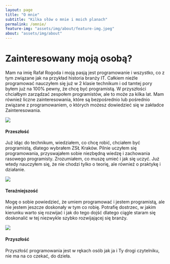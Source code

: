 ```yaml
---
layout: page
title: "O mnie"
subtitle: "Kilka słów o mnie i moich planach"
permalink: /omnie/
feature-img: "assets/img/about/feature-img.jpeg"
about: "assets/img/about"
---
```

<div class="container">
    <div class="row text-center">
    <div class="col-md-12">
        <h1 class="mb-4 text-secondary">Zainteresowany moją osobą?</h1>
        <p class="lead py-2">Mam na imię Rafał Rogoda i moją pasją jest programowanie i wszystko, co z tym związane jak na przykład historia branży IT. Całkiem nieźle programować nauczyłem się już w 2 klasie technikum i od tamtej pory byłem już na 100% pewny, że chcę być programistą. W przyszłości chciałbym zarządzać zespołem programistów, ale to może za kilka lat. Mam również liczne zainteresowania, które są bezpośrednio lub pośrednio związane z programowaniem, o których możesz dowiedzieć się w zakładce Zainteresowania.</p>
        <div class="container jumbotron bg-secondary py-2">
        <div class="row text-left">
            <div class="col-md-4 bg-secondary my-3 border-right border-light">
            <div class="row mb-3">
                <div class="align-self-center col-10 col-md-12">
                <img class="img-fluid d-block rounded" src="{{ site.baseurl }}/{{ page.about }}/windowsxp.png"> </div>
            </div>
            <p class="lead text-center"><h4>Przeszłość</h4> </p>
            <p>Już idąc do technikum, wiedziałem, co chcę robić, chciałem być programistą, dlatego wybrałem ZSŁ Kraków. Pilnie uczyłem się programowania, przyswajałem sobie niezbędną wiedzę i zachowania rasowego programisty. Zrozumiałem, co muszę umieć i jak się uczyć. Już wtedy nauczyłem się, że nie chodzi tylko o teorię, ale również o praktykę i działanie.</p>
            </div>
            <div class="col-md-4 my-3 bg-secondary border-right border-left border-light">
            <div class="row mb-3">
                <div class="align-self-center col-10 col-md-12">
                <img class="img-fluid d-block rounded" src="{{ site.baseurl }}/{{ page.about }}/windows7.png"> </div>
            </div>
            <p class="lead text-center"><h4>Teraźniejszość</h4> </p>
            <p>Mogę o sobie powiedzieć, że umiem programować i jestem programistą, ale nie jestem jeszcze doskonały w tym co robię. Potrafię dostrzec, w jakim kierunku warto się rozwijać i jak do tego dojść dlatego ciągle staram się doskonalić w tej niezwykle szybko rozwijającej się branży.</p>
            </div>
            <div class="col-md-4 my-3 bg-secondary border-left border-light">
            <div class="row mb-3">
                <div class="align-self-center col-10 col-md-12">
                <img class="img-fluid d-block rounded" src="{{ site.baseurl }}/{{ page.about }}/windows10.png"> </div>
            </div>
            <p class="lead text-center"><h4>Przyszłość</h4> </p>
            <p>Przyszłość programowania jest w rękach osób jak ja i Ty drogi czytelniku, nie ma na co czekać, do dzieła.</p>
            </div>
        </div>
        </div>
    </div>
    </div>
</div>
    

